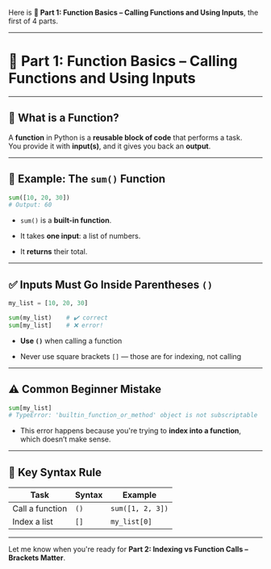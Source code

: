 Here is **🔹 Part 1: Function Basics – Calling Functions and Using Inputs**, the first of 4 parts.

---

# 🔹 Part 1: Function Basics – Calling Functions and Using Inputs

---

## 🧠 What is a Function?

A **function** in Python is a **reusable block of code** that performs a task.  
You provide it with **input(s)**, and it gives you back an **output**.

---

## 🧪 Example: The `sum()` Function

```python
sum([10, 20, 30])
# Output: 60
```

- `sum()` is a **built-in function**.
    
- It takes **one input**: a list of numbers.
    
- It **returns** their total.
    

---

## ✅ Inputs Must Go Inside Parentheses `()`

```python
my_list = [10, 20, 30]

sum(my_list)    # ✔️ correct
sum[my_list]    # ❌ error!
```

- **Use `()`** when calling a function
    
- Never use square brackets `[]` — those are for indexing, not calling
    

---

## ⚠️ Common Beginner Mistake

```python
sum[my_list]
# TypeError: 'builtin_function_or_method' object is not subscriptable
```

- This error happens because you're trying to **index into a function**, which doesn’t make sense.
    

---

## 📌 Key Syntax Rule

|Task|Syntax|Example|
|---|---|---|
|Call a function|`()`|`sum([1, 2, 3])`|
|Index a list|`[]`|`my_list[0]`|

---

Let me know when you're ready for **Part 2: Indexing vs Function Calls – Brackets Matter**.
